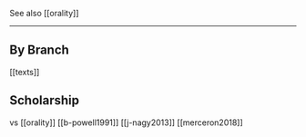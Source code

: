 See also [[orality]]

---

## By Branch
[[texts]]
## Scholarship
vs [[orality]]
[[b-powell1991]]
[[j-nagy2013]]
[[merceron2018]]